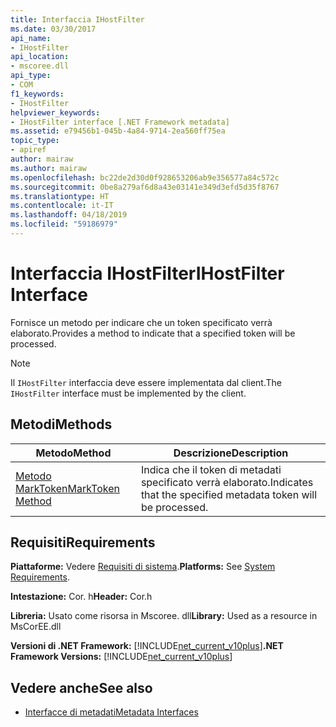 ```yaml
---
title: Interfaccia IHostFilter
ms.date: 03/30/2017
api_name:
- IHostFilter
api_location:
- mscoree.dll
api_type:
- COM
f1_keywords:
- IHostFilter
helpviewer_keywords:
- IHostFilter interface [.NET Framework metadata]
ms.assetid: e79456b1-045b-4a84-9714-2ea560ff75ea
topic_type:
- apiref
author: mairaw
ms.author: mairaw
ms.openlocfilehash: bc22de2d30d0f928653206ab9e356577a84c572c
ms.sourcegitcommit: 0be8a279af6d8a43e03141e349d3efd5d35f8767
ms.translationtype: HT
ms.contentlocale: it-IT
ms.lasthandoff: 04/18/2019
ms.locfileid: "59186979"
---
```

# <a name="ihostfilter-interface"></a><span data-ttu-id="45946-102">Interfaccia IHostFilter</span><span class="sxs-lookup"><span data-stu-id="45946-102">IHostFilter Interface</span></span>
<span data-ttu-id="45946-103">Fornisce un metodo per indicare che un token specificato verrà elaborato.</span><span class="sxs-lookup"><span data-stu-id="45946-103">Provides a method to indicate that a specified token will be processed.</span></span>  
  
> [!NOTE]
>  <span data-ttu-id="45946-104">Il `IHostFilter` interfaccia deve essere implementata dal client.</span><span class="sxs-lookup"><span data-stu-id="45946-104">The `IHostFilter` interface must be implemented by the client.</span></span>  
  
## <a name="methods"></a><span data-ttu-id="45946-105">Metodi</span><span class="sxs-lookup"><span data-stu-id="45946-105">Methods</span></span>  
  
|<span data-ttu-id="45946-106">Metodo</span><span class="sxs-lookup"><span data-stu-id="45946-106">Method</span></span>|<span data-ttu-id="45946-107">Descrizione</span><span class="sxs-lookup"><span data-stu-id="45946-107">Description</span></span>|  
|------------|-----------------|  
|[<span data-ttu-id="45946-108">Metodo MarkToken</span><span class="sxs-lookup"><span data-stu-id="45946-108">MarkToken Method</span></span>](../../../../docs/framework/unmanaged-api/metadata/ihostfilter-marktoken-method.md)|<span data-ttu-id="45946-109">Indica che il token di metadati specificato verrà elaborato.</span><span class="sxs-lookup"><span data-stu-id="45946-109">Indicates that the specified metadata token will be processed.</span></span>|  
  
## <a name="requirements"></a><span data-ttu-id="45946-110">Requisiti</span><span class="sxs-lookup"><span data-stu-id="45946-110">Requirements</span></span>  
 <span data-ttu-id="45946-111">**Piattaforme:** Vedere [Requisiti di sistema](../../../../docs/framework/get-started/system-requirements.md).</span><span class="sxs-lookup"><span data-stu-id="45946-111">**Platforms:** See [System Requirements](../../../../docs/framework/get-started/system-requirements.md).</span></span>  
  
 <span data-ttu-id="45946-112">**Intestazione:** Cor. h</span><span class="sxs-lookup"><span data-stu-id="45946-112">**Header:** Cor.h</span></span>  
  
 <span data-ttu-id="45946-113">**Libreria:** Usato come risorsa in Mscoree. dll</span><span class="sxs-lookup"><span data-stu-id="45946-113">**Library:** Used as a resource in MsCorEE.dll</span></span>  
  
 <span data-ttu-id="45946-114">**Versioni di .NET Framework:** [!INCLUDE[net_current_v10plus](../../../../includes/net-current-v10plus-md.md)]</span><span class="sxs-lookup"><span data-stu-id="45946-114">**.NET Framework Versions:** [!INCLUDE[net_current_v10plus](../../../../includes/net-current-v10plus-md.md)]</span></span>  
  
## <a name="see-also"></a><span data-ttu-id="45946-115">Vedere anche</span><span class="sxs-lookup"><span data-stu-id="45946-115">See also</span></span>

- [<span data-ttu-id="45946-116">Interfacce di metadati</span><span class="sxs-lookup"><span data-stu-id="45946-116">Metadata Interfaces</span></span>](../../../../docs/framework/unmanaged-api/metadata/metadata-interfaces.md)
